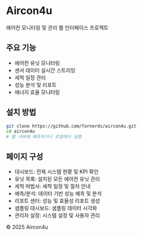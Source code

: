 # Aircon4u

에어컨 모니터링 및 관리 웹 인터페이스 프로젝트

## 주요 기능

- 에어컨 유닛 모니터링
- 센서 데이터 실시간 스트리밍
- 세척 일정 관리
- 성능 분석 및 리포트
- 에너지 효율 모니터링

## 설치 방법

```bash
git clone https://github.com/fornerds/aircon4u.git
cd aircon4u
# 웹 서버에 배포하거나 로컬에서 실행
```

## 페이지 구성

- 대시보드: 전체 시스템 현황 및 KPI 확인
- 유닛 목록: 설치된 모든 에어컨 유닛 관리
- 세척 마법사: 세척 일정 및 절차 안내
- 예측/분석: 데이터 기반 성능 예측 및 분석
- 리포트 센터: 성능 및 효율성 리포트 생성
- 샘플링 대시보드: 샘플링 데이터 시각화
- 관리자 설정: 시스템 설정 및 사용자 관리

© 2025 Aircon4u 